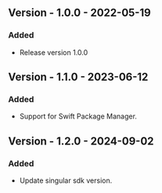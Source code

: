 ## Version - 1.0.0 - 2022-05-19
### Added
- Release version 1.0.0

## Version - 1.1.0 - 2023-06-12
### Added
- Support for Swift Package Manager.

## Version - 1.2.0 - 2024-09-02
### Added
- Update singular sdk version.
